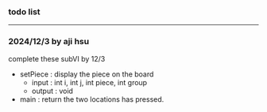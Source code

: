 ### todo list
---

### 2024/12/3 by aji hsu
complete these subVI by 12/3
* setPiece : display the piece on the board
	* input : int i, int j, int piece, int group
	* output : void
* main : return the two locations has pressed.
